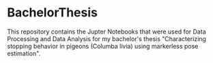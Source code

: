 # BachelorThesis
This repository contains the Jupter Notebooks that were used for Data Processing and Data Analysis for my bachelor's thesis "Characterizing stopping behavior in pigeons (Columba livia) using markerless pose estimation".
